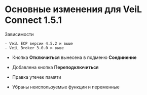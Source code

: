 # Основные изменения для VeiL Connect 1.5.1

Зависимости

    - VeiL ECP версии 4.5.2 и выше
    - VeiL Broker 3.0.0 и выше
    
- Кнопка **Отключиться** вынесена в подменю **Соединение**

- Добавлена кнопка **Переподключиться**

- Правка утечек памяти

- Убраны неиспользуемые функции и переменные

